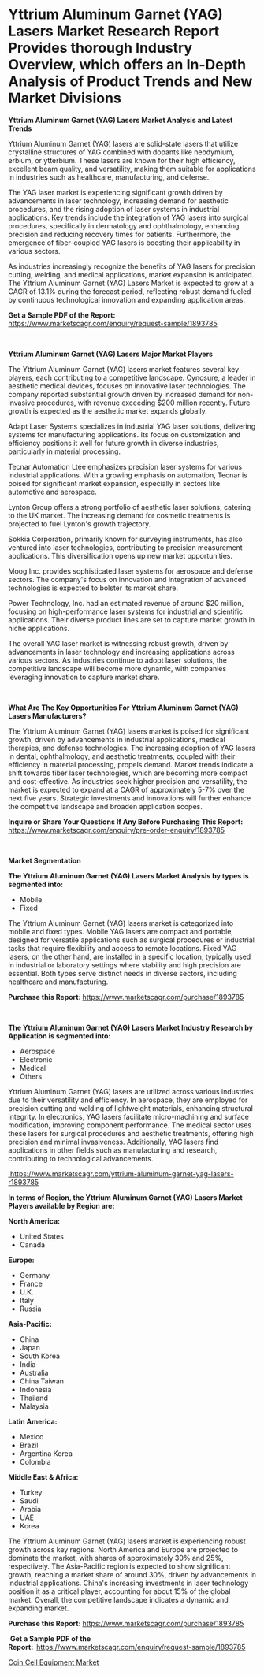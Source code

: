<p><h1>Yttrium Aluminum Garnet (YAG) Lasers Market Research Report Provides thorough Industry Overview, which offers an In-Depth Analysis of Product Trends and New Market Divisions</h1></p><p><strong>Yttrium Aluminum Garnet (YAG) Lasers Market Analysis and Latest Trends</strong></p>
<p><p>Yttrium Aluminum Garnet (YAG) lasers are solid-state lasers that utilize crystalline structures of YAG combined with dopants like neodymium, erbium, or ytterbium. These lasers are known for their high efficiency, excellent beam quality, and versatility, making them suitable for applications in industries such as healthcare, manufacturing, and defense. </p><p>The YAG laser market is experiencing significant growth driven by advancements in laser technology, increasing demand for aesthetic procedures, and the rising adoption of laser systems in industrial applications. Key trends include the integration of YAG lasers into surgical procedures, specifically in dermatology and ophthalmology, enhancing precision and reducing recovery times for patients. Furthermore, the emergence of fiber-coupled YAG lasers is boosting their applicability in various sectors.</p><p>As industries increasingly recognize the benefits of YAG lasers for precision cutting, welding, and medical applications, market expansion is anticipated. The Yttrium Aluminum Garnet (YAG) Lasers Market is expected to grow at a CAGR of 13.1% during the forecast period, reflecting robust demand fueled by continuous technological innovation and expanding application areas.</p></p>
<p><strong>Get a Sample PDF of the Report:&nbsp;</strong> <a href="https://www.marketscagr.com/enquiry/request-sample/1893785?utm_campaign=2716&utm_medium=2&utm_source=Github&utm_content=ia&utm_term=01032025&utm_id=yttrium-aluminum-garnet-yag-lasers">https://www.marketscagr.com/enquiry/request-sample/1893785</a></p>
<p>&nbsp;</p>
<p><strong>Yttrium Aluminum Garnet (YAG) Lasers Major Market Players</strong></p>
<p><p>The Yttrium Aluminum Garnet (YAG) lasers market features several key players, each contributing to a competitive landscape. Cynosure, a leader in aesthetic medical devices, focuses on innovative laser technologies. The company reported substantial growth driven by increased demand for non-invasive procedures, with revenue exceeding $200 million recently. Future growth is expected as the aesthetic market expands globally.</p><p>Adapt Laser Systems specializes in industrial YAG laser solutions, delivering systems for manufacturing applications. Its focus on customization and efficiency positions it well for future growth in diverse industries, particularly in material processing.</p><p>Tecnar Automation Ltée emphasizes precision laser systems for various industrial applications. With a growing emphasis on automation, Tecnar is poised for significant market expansion, especially in sectors like automotive and aerospace.</p><p>Lynton Group offers a strong portfolio of aesthetic laser solutions, catering to the UK market. The increasing demand for cosmetic treatments is projected to fuel Lynton's growth trajectory.</p><p>Sokkia Corporation, primarily known for surveying instruments, has also ventured into laser technologies, contributing to precision measurement applications. This diversification opens up new market opportunities.</p><p>Moog Inc. provides sophisticated laser systems for aerospace and defense sectors. The company's focus on innovation and integration of advanced technologies is expected to bolster its market share.</p><p>Power Technology, Inc. had an estimated revenue of around $20 million, focusing on high-performance laser systems for industrial and scientific applications. Their diverse product lines are set to capture market growth in niche applications.</p><p>The overall YAG laser market is witnessing robust growth, driven by advancements in laser technology and increasing applications across various sectors. As industries continue to adopt laser solutions, the competitive landscape will become more dynamic, with companies leveraging innovation to capture market share.</p></p>
<p>&nbsp;</p>
<p><strong>What Are The Key Opportunities For Yttrium Aluminum Garnet (YAG) Lasers Manufacturers?</strong></p>
<p><p>The Yttrium Aluminum Garnet (YAG) lasers market is poised for significant growth, driven by advancements in industrial applications, medical therapies, and defense technologies. The increasing adoption of YAG lasers in dental, ophthalmology, and aesthetic treatments, coupled with their efficiency in material processing, propels demand. Market trends indicate a shift towards fiber laser technologies, which are becoming more compact and cost-effective. As industries seek higher precision and versatility, the market is expected to expand at a CAGR of approximately 5-7% over the next five years. Strategic investments and innovations will further enhance the competitive landscape and broaden application scopes.</p></p>
<p><strong>Inquire or Share Your Questions If Any Before Purchasing This Report:</strong> <a href="https://www.marketscagr.com/enquiry/pre-order-enquiry/1893785?utm_campaign=2716&utm_medium=2&utm_source=Github&utm_content=ia&utm_term=01032025&utm_id=yttrium-aluminum-garnet-yag-lasers">https://www.marketscagr.com/enquiry/pre-order-enquiry/1893785</a></p>
<p>&nbsp;</p>
<p><strong>Market Segmentation</strong></p>
<p><strong>The Yttrium Aluminum Garnet (YAG) Lasers Market Analysis by types is segmented into:</strong></p>
<p><ul><li>Mobile</li><li>Fixed</li></ul></p>
<p><p>The Yttrium Aluminum Garnet (YAG) lasers market is categorized into mobile and fixed types. Mobile YAG lasers are compact and portable, designed for versatile applications such as surgical procedures or industrial tasks that require flexibility and access to remote locations. Fixed YAG lasers, on the other hand, are installed in a specific location, typically used in industrial or laboratory settings where stability and high precision are essential. Both types serve distinct needs in diverse sectors, including healthcare and manufacturing.</p></p>
<p><strong>Purchase this Report:&nbsp;</strong><a href="https://www.marketscagr.com/purchase/1893785?utm_campaign=2716&utm_medium=2&utm_source=Github&utm_content=ia&utm_term=01032025&utm_id=yttrium-aluminum-garnet-yag-lasers">https://www.marketscagr.com/purchase/1893785</a></p>
<p>&nbsp;</p>
<p><strong>The Yttrium Aluminum Garnet (YAG) Lasers Market Industry Research by Application is segmented into:</strong></p>
<p><ul><li>Aerospace</li><li>Electronic</li><li>Medical</li><li>Others</li></ul></p>
<p><p>Yttrium Aluminum Garnet (YAG) lasers are utilized across various industries due to their versatility and efficiency. In aerospace, they are employed for precision cutting and welding of lightweight materials, enhancing structural integrity. In electronics, YAG lasers facilitate micro-machining and surface modification, improving component performance. The medical sector uses these lasers for surgical procedures and aesthetic treatments, offering high precision and minimal invasiveness. Additionally, YAG lasers find applications in other fields such as manufacturing and research, contributing to technological advancements.</p></p>
<p><a href="https://www.marketscagr.com/yttrium-aluminum-garnet-yag-lasers-r1893785?utm_campaign=2716&utm_medium=2&utm_source=Github&utm_content=ia&utm_term=01032025&utm_id=yttrium-aluminum-garnet-yag-lasers">&nbsp;https://www.marketscagr.com/yttrium-aluminum-garnet-yag-lasers-r1893785</a></p>
<p><strong>In terms of Region, the Yttrium Aluminum Garnet (YAG) Lasers Market Players available by Region are:</strong></p>
<p>
    <p> <strong> North America: </strong>
        <ul>
            <li>United States</li>
            <li>Canada</li>
        </ul>
        </p> 
    <p> <strong> Europe: </strong>
        <ul>
            <li>Germany</li>
            <li>France</li>
            <li>U.K.</li>
            <li>Italy</li>
            <li>Russia</li>
        </ul>
        </p> 
    <p> <strong> Asia-Pacific: </strong>
        <ul>
            <li>China</li>
            <li>Japan</li>
            <li>South Korea</li>
            <li>India</li>
            <li>Australia</li>
            <li>China Taiwan</li>
            <li>Indonesia</li>
            <li>Thailand</li>
            <li>Malaysia</li>
        </ul>
        </p> 
    <p> <strong> Latin America: </strong>
        <ul>
            <li>Mexico</li>
            <li>Brazil</li>
            <li>Argentina Korea</li>
            <li>Colombia</li>
        </ul>
        </p> 
    <p> <strong> Middle East & Africa: </strong>
        <ul>
            <li>Turkey</li>
            <li>Saudi</li>
            <li>Arabia</li>
            <li>UAE</li>
            <li>Korea</li>
        </ul>
    </p>
    </p>
<p><p>The Yttrium Aluminum Garnet (YAG) lasers market is experiencing robust growth across key regions. North America and Europe are projected to dominate the market, with shares of approximately 30% and 25%, respectively. The Asia-Pacific region is expected to show significant growth, reaching a market share of around 30%, driven by advancements in industrial applications. China's increasing investments in laser technology position it as a critical player, accounting for about 15% of the global market. Overall, the competitive landscape indicates a dynamic and expanding market.</p></p>
<p><strong>Purchase this Report: </strong><a href="https://www.marketscagr.com/purchase/1893785?utm_campaign=2716&utm_medium=2&utm_source=Github&utm_content=ia&utm_term=01032025&utm_id=yttrium-aluminum-garnet-yag-lasers">https://www.marketscagr.com/purchase/1893785</a></p>
<p>&nbsp;<strong>Get a Sample PDF of the Report:&nbsp;&nbsp;</strong><a href="https://www.marketscagr.com/enquiry/request-sample/1893785?utm_campaign=2716&utm_medium=2&utm_source=Github&utm_content=ia&utm_term=01032025&utm_id=yttrium-aluminum-garnet-yag-lasers">https://www.marketscagr.com/enquiry/request-sample/1893785</a></p>
<p><strong></strong></p>
<p><p><a href="https://github.com/klaassenmackenzie6/Market-Research-Report-List-1/blob/main/coin-cell-equipment-market.md?utm_campaign=2716&utm_medium=2&utm_source=Github&utm_content=ia&utm_term=01032025&utm_id=yttrium-aluminum-garnet-yag-lasers">Coin Cell Equipment Market</a></p></p>